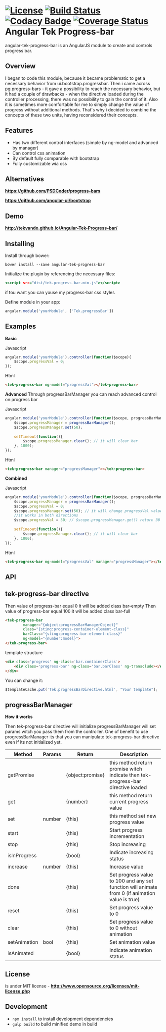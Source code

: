 [![License](http://img.shields.io/:license-mit-blue.svg)](http://doge.mit-license.org)
[![Build Status](https://travis-ci.org/TekVanDo/Angular-Tek-Progress-bar.svg?branch=master)](https://travis-ci.org/TekVanDo/Angular-Tek-Progress-bar)
[![Codacy Badge](https://www.codacy.com/project/badge/5debf758dc9742ab92c9cb800b2c0fe4)](https://www.codacy.com/app/tek/Angular-Tek-Progress-bar)
[![Coverage Status](https://coveralls.io/repos/TekVanDo/Angular-Tek-Progress-bar/badge.svg?branch=master&service=github)](https://coveralls.io/github/TekVanDo/Angular-Tek-Progress-bar?branch=master)
Angular Tek Progress-bar
==========================
angular-tek-progress-bar is an AngularJS module to create and controls progress bar.

## Overview
I began to code this module, because it became problematic to get a necessary behavior from ui.bootstrap.progressbar. 
Then i came across pg.progress-bars - it gave a possibility to reach the necessary behavior, 
but it had a couple of drawbacks - when the directive loaded during the controller processing, 
there was no possibility to gain the control of it.
Also it is sometimes more comfortable for me to simply change the value of progress without additional methods.
That's why i decided to combine the concepts of these two units, having reconsidered their concepts.

## Features

* Has two different control interfaces (simple by ng-model and advanced by manager)  
* Can control css animation
* By default fully comparable with bootstrap
* Fully customizable wia css


## Alternatives
**https://github.com/PSDCoder/progress-bars**

**https://github.com/angular-ui/bootstrap**

## Demo
**http://tekvando.github.io/Angular-Tek-Progress-bar/**
## Installing

Install through bower:
```
bower install --save angular-tek-progress-bar
```

Initialize the plugin by referencing the necessary files:

```htm
<script src="dist/tek.progress-bar.min.js"></script>
```

if tou want you can youse my progress-bar css styles 

Define module in your app:

```js
angular.module('yourModule', ['Tek.progressBar'])
```

## Examples

**Basic**

Javascript
```js
angular.module('yourModule').controller(function($scope){
	$scope.progressVal = 0;
});
```

Html

```html
<tek-progress-bar ng-model="progressVal"></tek-progress-bar>
```

**Advanced**
Through progressBarManager you can reach advanced control on progress bar

Javascript
```js
angular.module('yourModule').controller(function($scope, progressBarManager){
	$scope.progressManager = progressBarManager();
    $scope.progressManager.set(50);
    
    setTimeout(function(){
    	$scope.progressManager.clear(); // it will clear bar
    }, 1000);
});
```
Html
```html
<tek-progress-bar manager="progressManager"></tek-progress-bar>
```

**Combined**

Javascript
```js
angular.module('yourModule').controller(function($scope, progressBarManager){
	$scope.progressManager = progressBarManager(); 
    $scope.progressVal = 0;
    $scope.progressManager.set(50); // it will change progressVal value
    //it works in both directions
    $scope.progressVal = 30; // $scope.progressManager.get() return 30
    
    setTimeout(function(){
    	$scope.progressManager.clear(); // it will clear bar
    }, 1000);
});
```
Html
```html
<tek-progress-bar ng-model="progressVal" manager="progressManager"></tek-progress-bar>
```

## API

## tek-progress-bar directive

Then value of progress-bar equal 0 it will be added class bar-empty
Then value of progress-bar equal 100 it will be added class bar-full
```html
<tek-progress-bar
		manager="{object:progressBarManagerObject}"
		class="{sting:progress-container-element-class}"
		barClass="{sting:progress-bar-element-class}"
		ng-model="{number:model}">
</tek-progress-bar>
```

template structure
```html
<div class='progress' ng-class='bar.containerClass'>
	<div class='progress-bar' ng-class='bar.barClass' ng-transclude></div>
</div>
```
You can change it:
```js
$templateCache.put('Tek.progressBarDirective.html', "Your template");
```

## progressBarManager 

**How it works**

Then tek-progress-bar directive will initialize progressBarManager will set params witch you pass them from the controller.
One of benefit to use progressBarManager its that you can manipulate tek-progress-bar directive even if its not initialized yet.

Method      | Params | Return                   | Description                                                                    | 
------------| -------|--------------------------|--------------------------------------------------------------------------------|
getPromise  |        | {object:promise}    	    | this method return promise witch indicate then tek-progress-bar directive loaded |
get         |        | {number}				  	| this method return current progress value                                      |
set         | number | {this}                   | this method set new progress value                                             |
start       |        | {this}                   | Start progress incrementation                                                  | 
stop        |        | {this}                   | Stop increasing                                                                |
isInProgress|        | {bool}                   | Indicate increasing status                                                     |
increase    | number | {this}                   | Increase value                                                                 |
done        |        | {this}                   | Set progress value to 100 and any set function will animate from 0 (if animation value is true)|
reset       |        | {this}                   | Set progress value to 0                                                        |
clear       |        | {this}                   | Set progress value to 0 without animation                                      |
setAnimation| bool   | {this}                   | Set animation value                                                            |
isAnimated  |        | {bool} 				    | indicate animation status                                                      |


## License

is under MIT license - **http://www.opensource.org/licenses/mit-license.php**

## Development

* ```npm install``` to install development dependencies
* ```gulp build``` to build minified demo in build


